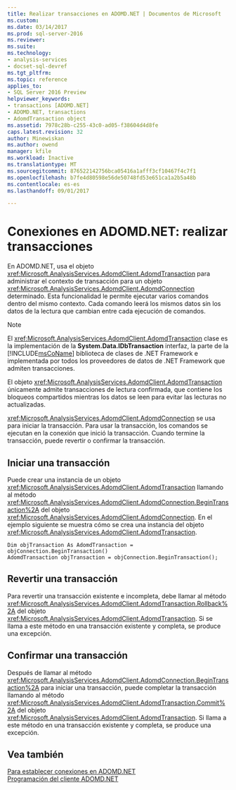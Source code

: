 ```yaml
---
title: Realizar transacciones en ADOMD.NET | Documentos de Microsoft
ms.custom: 
ms.date: 03/14/2017
ms.prod: sql-server-2016
ms.reviewer: 
ms.suite: 
ms.technology:
- analysis-services
- docset-sql-devref
ms.tgt_pltfrm: 
ms.topic: reference
applies_to:
- SQL Server 2016 Preview
helpviewer_keywords:
- transactions [ADOMD.NET]
- ADOMD.NET, transactions
- AdomdTransaction object
ms.assetid: 7978c28b-c255-43c0-ad05-f38604d4d8fe
caps.latest.revision: 32
author: Minewiskan
ms.author: owend
manager: kfile
ms.workload: Inactive
ms.translationtype: MT
ms.sourcegitcommit: 876522142756bca05416a1afff3cf10467f4c7f1
ms.openlocfilehash: b7fe4d80598e56de50748fd53e651ca1a2b5a48b
ms.contentlocale: es-es
ms.lasthandoff: 09/01/2017

---
```

# <a name="connections-in-adomdnet---performing-transactions"></a>Conexiones en ADOMD.NET: realizar transacciones
  En ADOMD.NET, usa el objeto <xref:Microsoft.AnalysisServices.AdomdClient.AdomdTransaction> para administrar el contexto de transacción para un objeto <xref:Microsoft.AnalysisServices.AdomdClient.AdomdConnection> determinado. Esta funcionalidad le permite ejecutar varios comandos dentro del mismo contexto. Cada comando leerá los mismos datos sin los datos de la lectura que cambian entre cada ejecución de comandos.  
  
> [!NOTE]  
>  El <xref:Microsoft.AnalysisServices.AdomdClient.AdomdTransaction> clase es la implementación de la **System.Data.IDbTransaction** interfaz, la parte de la [!INCLUDE[msCoName](../../includes/msconame-md.md)] biblioteca de clases de .NET Framework e implementada por todos los proveedores de datos de .NET Framework que admiten transacciones.  
  
 El objeto <xref:Microsoft.AnalysisServices.AdomdClient.AdomdTransaction> únicamente admite transacciones de lectura confirmada, que contiene los bloqueos compartidos mientras los datos se leen para evitar las lecturas no actualizadas.  
  
 <xref:Microsoft.AnalysisServices.AdomdClient.AdomdConnection> se usa para iniciar la transacción. Para usar la transacción, los comandos se ejecutan en la conexión que inició la transacción. Cuando termine la transacción, puede revertir o confirmar la transacción.  
  
## <a name="starting-a-transaction"></a>Iniciar una transacción  
 Puede crear una instancia de un objeto <xref:Microsoft.AnalysisServices.AdomdClient.AdomdTransaction> llamando al método <xref:Microsoft.AnalysisServices.AdomdClient.AdomdConnection.BeginTransaction%2A> del objeto <xref:Microsoft.AnalysisServices.AdomdClient.AdomdConnection>. En el ejemplo siguiente se muestra cómo se crea una instancia del objeto <xref:Microsoft.AnalysisServices.AdomdClient.AdomdTransaction>.  
  
```  
Dim objTransaction As AdomdTransaction = objConnection.BeginTransaction()  
AdomdTransaction objTransaction = objConnection.BeginTransaction();  
```  
  
## <a name="rolling-back-a-transaction"></a>Revertir una transacción  
 Para revertir una transacción existente e incompleta, debe llamar al método <xref:Microsoft.AnalysisServices.AdomdClient.AdomdTransaction.Rollback%2A> del objeto <xref:Microsoft.AnalysisServices.AdomdClient.AdomdTransaction>. Si se llama a este método en una transacción existente y completa, se produce una excepción.  
  
## <a name="committing-a-transaction"></a>Confirmar una transacción  
 Después de llamar al método <xref:Microsoft.AnalysisServices.AdomdClient.AdomdConnection.BeginTransaction%2A> para iniciar una transacción, puede completar la transacción llamando al método <xref:Microsoft.AnalysisServices.AdomdClient.AdomdTransaction.Commit%2A> del objeto <xref:Microsoft.AnalysisServices.AdomdClient.AdomdTransaction>. Si llama a este método en una transacción existente y completa, se produce una excepción.  
  
## <a name="see-also"></a>Vea también  
 [Para establecer conexiones en ADOMD.NET](../../analysis-services/multidimensional-models-adomd-net-client/connections-in-adomd-net.md)   
 [Programación del cliente ADOMD.NET](../../analysis-services/multidimensional-models-adomd-net-client/adomd-net-client-programming.md)  
  
  

